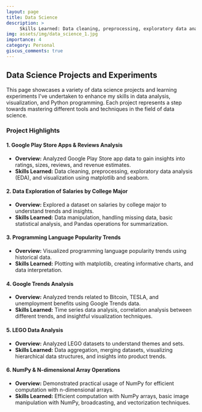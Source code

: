 ```yaml
---
layout: page
title: Data Science 
description: >
     Skills Learned: Data cleaning, preprocessing, exploratory data analysis (EDA), and visualization using matplotlib and seaborn.
img: assets/img/data_science_1.jpg
importance: 4
category: Personal
giscus_comments: true
---
```


## Data Science Projects and Experiments

This page showcases a variety of data science projects and learning experiments I've undertaken to enhance my skills in data analysis, visualization, and Python programming. Each project represents a step towards mastering different tools and techniques in the field of data science.

### Project Highlights

#### 1. Google Play Store Apps & Reviews Analysis

- **Overview:** Analyzed Google Play Store app data to gain insights into ratings, sizes, reviews, and revenue estimates.
- **Skills Learned:** Data cleaning, preprocessing, exploratory data analysis (EDA), and visualization using matplotlib and seaborn.

#### 2. Data Exploration of Salaries by College Major

- **Overview:** Explored a dataset on salaries by college major to understand trends and insights.
- **Skills Learned:** Data manipulation, handling missing data, basic statistical analysis, and Pandas operations for summarization.

#### 3. Programming Language Popularity Trends

- **Overview:** Visualized programming language popularity trends using historical data.
- **Skills Learned:** Plotting with matplotlib, creating informative charts, and data interpretation.

#### 4. Google Trends Analysis

- **Overview:** Analyzed trends related to Bitcoin, TESLA, and unemployment benefits using Google Trends data.
- **Skills Learned:** Time series data analysis, correlation analysis between different trends, and insightful visualization techniques.

#### 5. LEGO Data Analysis

- **Overview:** Analyzed LEGO datasets to understand themes and sets.
- **Skills Learned:** Data aggregation, merging datasets, visualizing hierarchical data structures, and insights into product trends.

#### 6. NumPy & N-dimensional Array Operations

- **Overview:** Demonstrated practical usage of NumPy for efficient computation with n-dimensional arrays.
- **Skills Learned:** Efficient computation with NumPy arrays, basic image manipulation with NumPy, broadcasting, and vectorization techniques.

